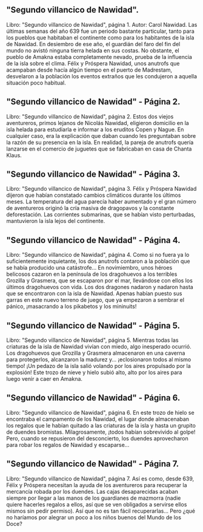 ## "Segundo villancico de Nawidad".
Libro: "Segundo villancico de Nawidad", página 1.
Autor: Carol Nawidad.
Las últimas semanas del año 639 fue un periodo bastante particular, tanto para los pueblos que habitaban el continente como para los habitantes de la isla de Nawidad.
En desiembro de ese año, el guardián del faro del fin del mundo no avistó ninguna tierra helada en sus costas. No obstante, el pueblo de Amakna estaba completamente nevado, prueba de la influencia de la isla sobre el clima.
Félix y Próspera Nawidad, unos anutrofs que acampaban desde hacía algún tiempo en el puerto de Madrestam, desvelaron a la población los eventos extraños que les condujeron a aquella situación poco habitual.

## "Segundo villancico de Nawidad" - Página 2.
Libro: "Segundo villancico de Nawidad", página 2.
Estos dos viejos aventureros, primos lejanos de Nicolás Nawidad, eligieron domicilio en la isla helada para estudiarla e informar a los eruditos Copen y Nague. En cualquier caso, era la explicación que daban cuando les preguntaban sobre la razón de su presencia en la isla. En realidad, la pareja de anutrofs quería lanzarse en el comercio de juguetes que se fabricaban en casa de Chanta Klaus.

## "Segundo villancico de Nawidad" - Página 3.
Libro: "Segundo villancico de Nawidad", página 3.
Félix y Próspera Nawidad dijeron que habían constatado cambios climáticos durante los últimos meses. La temperatura del agua parecía haber aumentado y el gran número de aventureros originó la cría masiva de dragopavos y la constante deforestación. Las corrientes submarinas, que se habían visto perturbadas, mantuvieron la isla lejos del continente.

## "Segundo villancico de Nawidad" - Página 4.
Libro: "Segundo villancico de Nawidad", página 4.
Como si no fuera ya lo suficientemente inquietante, los dos anutrofs contaron a la población que se había producido una catástrofe... En novimiembro, unos héroes belicosos cazaron en la península de los dragohuevos a los terribles Grozilla y Grasmera, que se escaparon por el mar, llevándose con ellos los últimos dragohuevos con vida. Los dos dragones nadaron y nadaron hasta que se encontraron con la isla de Nawidad. Apenas habían puesto sus garras en este nuevo terreno de juego, que ya empezaron a sembrar el pánico, ¡masacrando a los pikabetos y los mininuits!

## "Segundo villancico de Nawidad" - Página 5.
Libro: "Segundo villancico de Nawidad", página 5.
Mientras todas las criaturas de la isla de Nawidad vivían con miedo, algo inesperado ocurrió. Los dragohuevos que Grozilla y Grasmera almacenaron en una caverna para protegerlos, alcanzaron la madurez y... ¡eclosionaron todos al mismo tiempo!
¡Un pedazo de la isla salió volando por los aires propulsado por la explosión! Este trozo de nieve y hielo subió alto, alto por los aires para luego venir a caer en Amakna.

## "Segundo villancico de Nawidad" - Página 6.
Libro: "Segundo villancico de Nawidad", página 6.
En este trozo de hielo se encontraba el campamento de los Nawidad, el lugar donde almacenaban los regalos que le habían quitado a las criaturas de la isla y hasta un grupito de duendes bromistas. Milagrosamente, ¡todos habían sobrevivido al golpe! Pero, cuando se repusieron del desconcierto, los duendes aprovecharon para robar los regalos de Nawidad y escaparse...

## "Segundo villancico de Nawidad" - Página 7.
Libro: "Segundo villancico de Nawidad", página 7.
Así es como, desde 639, Félix y Próspera necesitan la ayuda de los aventureros para recuperar la mercancía robada por los duendes. Las cajas desaparecidas acaban siempre por llegar a las manos de los guardianes de mazmorra (nadie quiere hacerles regalos a ellos, así que se ven obligados a servirse ellos mismos sin pedir permiso). Así que no es tan fácil recuperarlas... Pero ¿qué no haríamos por alegrar un poco a los niños buenos del Mundo de los Doce?